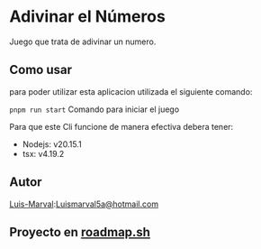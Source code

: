 
# Adivinar el Números
Juego que trata de adivinar un numero.

## Como usar
para poder utilizar esta aplicacion utilizada el siguiente comando:

```pnpm run start```
Comando para iniciar el juego


Para que este Cli funcione de manera efectiva debera tener:
  - Nodejs: v20.15.1
  - tsx: v4.19.2


## Autor
[Luis-Marval](https://github.com/Luis-Marval):<Luismarval5a@hotmail.com>

## Proyecto en [roadmap.sh](https://roadmap.sh/projects/number-guessing-game) 
